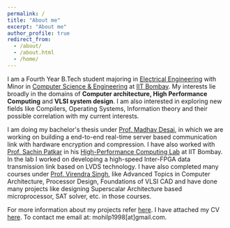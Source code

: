 ```yaml
---
permalink: /
title: "About me"
excerpt: "About me"
author_profile: true
redirect_from: 
  - /about/
  - /about.html
  - /home/
---
```


I am a Fourth Year B.Tech student majoring in [Electrical Engineering](https://www.ee.iitb.ac.in/web) with Minor in [Computer Science & Engineering](https://www.cse.iitb.ac.in) at [IIT Bombay](http://www.iitb.ac.in). My interests lie broadly in the domains of **Computer architecture, High Performance Computing** and **VLSI system design**. I am also interested in exploring new fields like Compilers, Operating Systems, Information theory and their possible correlation with my current interests.

I am doing my bachelor's thesis under [Prof. Madhav Desai](https://www.ee.iitb.ac.in/web/people/faculty/home/madhav), in which we are working on building a end-to-end real-time server based communication link with hardware encryption and compression. I have also worked with [Prof. Sachin Patkar](https://www.ee.iitb.ac.in/wiki/faculty/patkar) in his [High-Performance Computing Lab](https://www.ee.iitb.ac.in/~hpc/) at IIT Bombay. In the lab I worked on developing a high-speed Inter-FPGA data transmission link based on LVDS technology. I have also completed many courses under [Prof. Virendra Singh](https://www.ee.iitb.ac.in/~viren/), like Advanced Topics in Computer Architecture, Processor Design, Foundations of VLSI CAD and have done many projects like designing Superscalar Architecture based microprocessor, SAT solver, etc. in those courses.

For more information about my projects refer [here](https://mohilp1998.github.io/projects/). I have attached my CV [here](https://mohilp1998.github.io/cv/). To contact me email at: mohilp1998[at]gmail.com.

<!---
I am a Fifth Year Dual Degree (B. Tech + M. Tech) student of [Electrical Engineering](https://www.ee.iitb.ac.in/web) at [IIT Bombay](http://www.iitb.ac.in/) with specialization in Communications and Signal Processing. My research interests broadly lie in **Applied Probability, Learning Theory, Optimization, Game Theory** and **Social Networks**. I am primarily interested in theoretical aspects of problems in these fields and I also like to apply these tools to solve real world problems.

My master's thesis is with [Prof. Ankur Kulkarni](http://www.sc.iitb.ac.in/~ankur/) and [Prof. Jayakrishnan Nair](https://www.ee.iitb.ac.in/~jayakrishnan.nair/), where we are exploring the topic of Games on Networks. During my undergraduate years, I have been fortunate to work with [Prof. Vivek Borkar](https://www.ee.iitb.ac.in/web/faculty/homepage/borkar) on problems in reinforcement learning, multi-armed bandits and MCMC over graphs. I spent the Summer of 2017 as a research intern at the University of Southern California under the guidance of [Prof. Rahul Jain](http://www-bcf.usc.edu/~rahuljai/Welcome.html), where we worked on a risk aware stochastic optimization problem.

To know more about my research, you can head over to the [Research](https://kc1729.github.io/research/) page and my academic CV can be found [here](https://kc1729.github.io/assets/files/CV_Karan_Chadha.pdf). To contact me, you can email: karanc1729[at]gmail.com
-->

